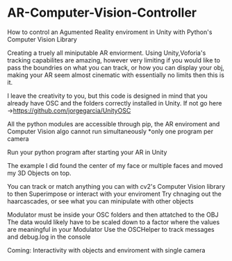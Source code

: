 # AR-Computer-Vision-Controller
How to control an Agumented Reality enviroment in Unity with Python's Computer Vision Library

Creating a truely all miniputable AR enviorment.
Using Unity,Voforia's tracking capabilites are amazing, however very limiting 
if you would like to pass the boundries on what you can track, or how you can display your obj, making your AR seem 
almost cinematic with essentially no limits then this is it.

I leave the creativity to you, but this code is designed in mind that you already have OSC and the folders correctly 
installed in Unity. If not go here ->https://github.com/jorgegarcia/UnityOSC

All the python modules are accessible through pip, the AR enviroment and Computer Vision algo cannot run simultaneously
*only one program per camera

Run your python program after starting your AR in Unity

The example I did found the center of my face or multiple faces and moved my 3D Objects on top.

You can track or match anything you can with cv2's Computer Vision library to then Superimpose or interact with your enviroment
Try chnaging out the haarcascades, or see what you can minipulate with other objects


Modulator must be inside your OSC folders and then attatched to the OBJ
The data would likely have to be scaled down to a factor where the values are meaningful in your Modulator
Use the OSCHelper to track messages and debug.log in the console
 
Coming: Interactivity with objects and enviroment with single camera
